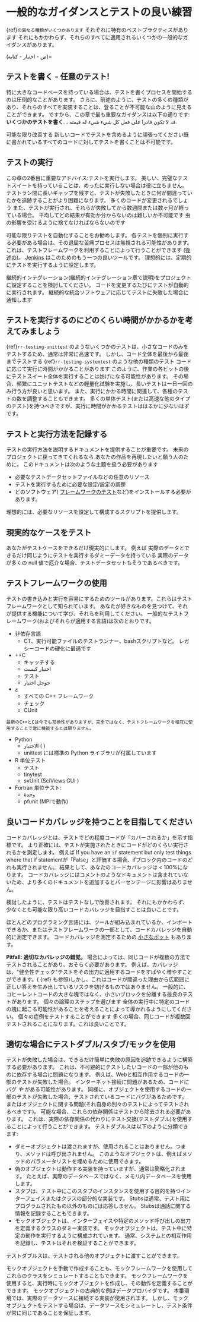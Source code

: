 <a name="General_guidance_and_good_practice_for_testing"></a>

# 一般的なガイダンスとテストの良い練習

{ref}`の異なる種類がいくつかあります`<rr-testing-types-of-testing> それぞれに特有のベストプラクティスがあります それにもかかわらず、それらのすべてに適用されるいくつかの一般的なガイダンスがあります。

(ص - اختبار - كتابة)=
## テストを書く - 任意のテスト!

特に大きなコードベースを持っている場合は、テストを書くプロセスを開始するのは圧倒的なことがあります。 さらに、前述のように、テストの多くの種類があり、それらのすべてを実装することは、登ることが不可能な山のように見えることができます。 ですから、この章で最も重要なガイダンスは以下の通りです: **いくつかのテストを書く**. <unk> <unk> <unk> <unk> <unk> <unk> <unk> <unk> <unk> <unk> <unk> <unk> <unk> <unk> <unk> <unk> <unk> <unk> <unk> <unk> <unk> <unk> <unk> <unk> <unk> <unk> <unk> <unk> <unk> <unk> <unk> <unk> <unk> <unk> <unk> <unk> <unk> <unk> <unk> <unk> <unk> <unk> <unk> <unk> <unk> <unk> <unk> <unk> <unk> <unk> <unk> <unk> <unk> <unk> <unk> <unk> <unk> <unk> <unk> <unk> <unk> <unk> <unk> <unk> <unk> <unk> <unk> <unk> ، قد لا تكون قادرا على فعل كل شيء *شيء* له قيمته.

可能な限り改善する 新しいコードでテストを含めるように頑張ってください既に書かれているすべてのコードに対してテストを書くことは不可能です。

## テストの実行

この章の2番目に重要なアドバイス:テストを実行します。 美しい、完璧なテストスイートを持っていることは、めったに実行しない場合は役に立ちません。 テストラン間に長いギャップを残すと、テストが失敗したときに何が間違っていたかを追跡することがより困難になります。 多くのコードが変更されるでしょう また、テストが実行され、それらが失敗してから数週間または数ヶ月が経っている場合。 平均してどの結果が有効か分からないのは難しいか不可能です 虫の影響を受けるように捨てなければならないのです

可能な限りテストを自動化することをお勧めします。 各テストを個別に実行する必要がある場合は、その退屈な苦痛プロセスは無視される可能性があります。 これは、テストフレームワークを利用することによって行うことができます ([後述の](#use-a-testing-framework))。 [Jenkins](https://jenkins.io) はこのためのもう一つの良いツールです。 理想的には、定期的にテストを実行するように設定します。

継続的インテグレーション(継続的インテグレーション章で説明)をプロジェクトに設定することを検討してください。 コードを変更するたびにテストが自動的に実行されます。 継続的な統合ソフトウェアに応じてテストに失敗した場合に通知します

## テストを実行するのにどのくらい時間がかかるかを考えてみましょう

{ref}`rr-testing-unittest` のようないくつかのテストは、小さなコードのみをテストするため、通常は非常に高速です。 しかし、コード全体を最後から最後までテストする {ref}`rr-testing-systemtest` のような他の種類のテスト コードに応じて実行に時間がかかることがあります このように、作業の各ビットの後にテストスイート全体を実行することは妨げになる可能性があります。 その場合、頻繁にユニットテストなどの軽量化試験を実施し、長いテストは一日一回のみ行う方が良いと思います。 また、実行にかかる時間に関連して、各種のテストの数を調整することもできます。 多くの単体テスト(または高速な他のタイプのテスト)を持つべきですが、実行に時間がかかるテストははるかに少ないはずです。

## テストと実行方法を記録する

テストの実行方法を説明するドキュメントを提供することが重要です。 未来のプロジェクトに戻ってきてくれるなら あなたの作品を再現したいと願う人のために。 このドキュメントは次のような主題を扱う必要があります

- 必要なテストデータセットファイルなどの任意のリソース
- テストを実行するために必要な設定/設定の調整
- どのソフトウェア( [フレームワークのテスト](#use-a-testing-framework)など)をインストールする必要があります。

理想的には、必要なリソースを設定して構成するスクリプトを提供します。

## 現実的なケースをテスト

あなたがテストケースをできるだけ現実的にします。 例えば 実際のデータとできるだけ同じようにテストを実行するダミーデータを持っている 実際のデータが多くの null 値で厄介な場合、テストデータセットもそうであるべきです。

## テストフレームワークの使用

テストの書き込みと実行を容易にするためのツールがあります。これらはテストフレームワークとして知られています。 あなたが好きなものを見つけて、それが提供する機能について学び、それらを利用してください。 一般的なテストフレームワーク(およびそれらが適用する言語)は次のとおりです。

- 非依存言語
  - CT、実行可能ファイルのテストランナー、bashスクリプトなど。 レガシーコードの硬化に最適です
- ++C
  - キャッチする
  - اختبار كبست
  - テスト
  - جوجل اختبار
- ج
  - すべての C++ フレームワーク
  - チェック
  - CUnit
```{note}
最新のC++とCは今でも互換性がありますが、完全ではなく、テストフレームワークを相互に使用することで常に機能するとは限りません。
```
- Python
  - الاختبار (<unk> )
  - unittest には標準の Python ライブラリが付属しています
- R 単位テスト
  - テスト
  - tinytest
  - svUnit (SciViews GUI <unk> <unk> <unk> <unk> <unk> <unk> <unk> )
- Fortran 単位テスト:
  - وحدة
  - pfunit (MPIで動作)

## 良いコードカバレッジを持つことを目指してください

コードカバレッジとは、テストでどの程度コードが「カバーされるか」を示す指標です。 より正確には、テストが実施されたときにコードがどのくらい実行されるかを測定します。 例えば If you have an `if` statement but only test things where that if statementが「False」と評価する場合、ifブロック内のコードのどれも実行されません。 結果として、あなたのコードカバレッジは < 100%になります。 コードカバレッジにはコメントのようなドキュメントは含まれていないため、より多くのドキュメントを追加するとパーセンテージに影響はありません。

検討したように、テストはテストなしで改善されます。 それにもかかわらず、少なくとも可能な限り高いコードカバレッジを目指すことは良いことです。

ほとんどのプログラミング言語には、ツールが組み込まれているか、インポートできるか、またはテストフレームワークの一部として、コードカバレッジを自動的に測定できます。 コードカバレッジを測定するための [小さなボット](https://codecov.io/) もあります。

**Pitfall: 適切なカバレッジの錯覚。** 場合によっては、同じコードが複数の方法でテストされることがあり、おそらく必要があります。 例えば、カバレッジは、"健全性チェック"テストをその出力に適用するコードをすばやく増やすことができます。( {ref} も参照)<rr-testing-challenges-difficult-quatify>しかし、これはコードが間違った理由から広範囲に正しい答えを生み出しているリスクを妨げるものではありません。 一般的に、コヒーレントコードの大きな塊ではなく、小さいブロックを分離する最良のテストがあります。 個々の論理のステップを選びます 全体の実行中に特定のコードの塊に起こる可能性があることを考えることによって導かれるようにしてください。 個々の症例をテストすることができます 多くの場合、同じコードが複数回テストされることになります。これは良いことです。

## 適切な場合にテストダブル/スタブ/モックを使用

テストが失敗した場合は、できるだけ簡単に失敗の原因を追跡できるように構築する必要があります。 これは、不可避的にテストしたいコードの一部が他のものに依存する場合に問題になります。 例えば、Webと相互作用するコードの一部のテストが失敗した場合。 インターネット接続に問題があるため、コードにバグ *や* がある可能性があります。 同様に、オブジェクトを使用するコードの一部のテストが失敗した場合、テストされているコードにバグがあるためです。 またはオブジェクトに関する問題(それ自身の別々のテストによってテストされるべきです)。 可能な場合、これらの依存関係はテストから除去される必要があります。 これは、実際の依存関係の代わりにテスト交換(テストダブル)を使用することによって行うことができます。 テストダブルスは以下のように分類できます:

- ダミーオブジェクトは渡されますが、使用されることはありません。つまり、メソッドは呼び出されません。 このようなオブジェクトは、例えばメソッドのパラメータリストを埋めるために使用できます。
- 偽のオブジェクトは動作する実装を持っていますが、通常は簡略化されます。 たとえば、実際のデータベースではなく、メモリ内データベースを使用します。
- スタブは、テスト中にこのスタブのインスタンスを使用する目的を持つインターフェイスまたはクラスの部分的な実装です。 Stubsは通常、テスト用にプログラムされたもの以外のものには応答しません。 Stubsは通話に関する情報を記録することもできます。
- モックオブジェクトは、インターフェイスや特定のメソッド呼び出しの出力を定義するクラスのダミー実装です。 モックオブジェクトは、テスト中に特定の動作を実行するように構成されています。 通常、システムとの相互作用を記録し、テストはそれを検証することができます。

テストダブルスは、テストされる他のオブジェクトに渡すことができます。

モックオブジェクトを手動で作成することも、モックフレームワークを使用してこれらのクラスをシミュレートすることもできます。 モックフレームワークを使用すると、実行時にモックオブジェクトを作成し、その動作を定義することができます。 モックオブジェクトの古典的な例はデータプロバイダです。 本番環境では、実際のデータソースに接続する実装が使用されます。 しかし、モックオブジェクトをテストする場合は、データソースをシミュレートし、テスト条件が常に同じであることを保証します。
